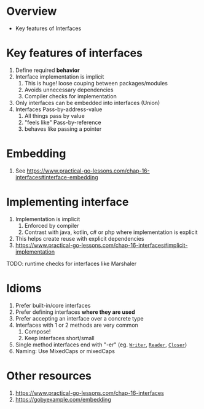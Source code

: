 # Overview
- Key features of Interfaces


# Key features of interfaces
1. Define required **behavior**
1. Interface implementation is implicit
    1. This is huge!  loose couping between packages/modules
    1. Avoids unnecessary dependencies
    1. Compiler checks for implementation
1. Only interfaces can be embedded into interfaces (Union)
1. Interfaces Pass-by-address-value
    1. All things pass by value
    1. "feels like" Pass-by-reference
    1. behaves like passing a pointer

# Embedding
1. See https://www.practical-go-lessons.com/chap-16-interfaces#interface-embedding

# Implementing interface
1. Implementation is implicit
    1. Enforced by compiler
    1. Contrast with java, kotlin, c# or php where implementation is explicit
1. This helps create reuse with explicit dependencies
1. https://www.practical-go-lessons.com/chap-16-interfaces#implicit-implementation


TODO: runtime checks for interfaces like Marshaler


# Idioms
1. Prefer built-in/core interfaces
1. Prefer defining interfaces **where they are used**
1. Prefer accepting an interface over a concrete type
1. Interfaces with 1 or 2 methods are very common
    1. Compose!
    1. Keep interfaces short/small
1. Single method interfaces end with "-er"
    (eg. [`Writer`](https://pkg.go.dev/io#Writer), [`Reader`](https://pkg.go.dev/io#Reader), [`Closer`](https://pkg.go.dev/io#Closer))
1. Naming: Use MixedCaps or mixedCaps


# Other resources
1. https://www.practical-go-lessons.com/chap-16-interfaces
1. https://gobyexample.com/embedding
